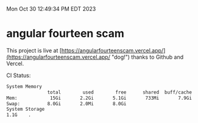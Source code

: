 Mon Oct 30 12:49:34 PM EDT 2023

# angular fourteen scam


This project is live at [https://angularfourteenscam.vercel.app/](https://angularfourteenscam.vercel.app/ "dog!") thanks to Github and Vercel.

CI Status: 

```bash
System Memory
               total        used        free      shared  buff/cache   available
Mem:            15Gi       2.2Gi       5.1Gi       733Mi       7.9Gi        12Gi
Swap:          8.0Gi       2.0Mi       8.0Gi
System Storage
1.1G	.
